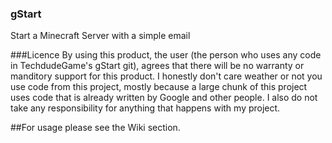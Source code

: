 ### gStart
Start a Minecraft Server with a simple email

###Licence
By using this product, the user (the person who uses any code in TechdudeGame's gStart git), agrees that there will be no warranty or manditory support for this product. 
I honestly don't care weather or not you use code from this project, mostly because a large chunk of this project uses code that is already written by Google and other people.
I also do not take any responsibility for anything that happens with my project.
 
##For usage please see the Wiki section.